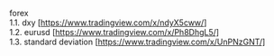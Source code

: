forex  
  1.1. dxy [https://www.tradingview.com/x/ndyX5cww/]  
  1.2. eurusd [https://www.tradingview.com/x/Ph8DhgL5/]  
  1.3. standard deviation [https://www.tradingview.com/x/UnPNzGNT/]
